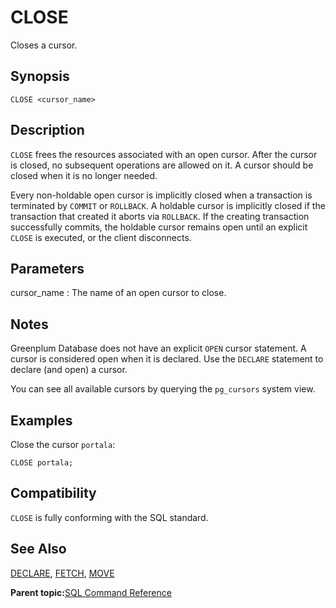 # CLOSE 

Closes a cursor.

## Synopsis 

``` {#sql_command_synopsis}
CLOSE <cursor_name>
```

## Description 

`CLOSE` frees the resources associated with an open cursor. After the cursor is closed, no subsequent operations are allowed on it. A cursor should be closed when it is no longer needed.

Every non-holdable open cursor is implicitly closed when a transaction is terminated by `COMMIT` or `ROLLBACK`. A holdable cursor is implicitly closed if the transaction that created it aborts via `ROLLBACK`. If the creating transaction successfully commits, the holdable cursor remains open until an explicit `CLOSE` is executed, or the client disconnects.

## Parameters 

cursor\_name
:   The name of an open cursor to close.

## Notes 

Greenplum Database does not have an explicit `OPEN` cursor statement. A cursor is considered open when it is declared. Use the `DECLARE` statement to declare \(and open\) a cursor.

You can see all available cursors by querying the `pg_cursors` system view.

## Examples 

Close the cursor `portala`:

```
CLOSE portala;
```

## Compatibility 

`CLOSE` is fully conforming with the SQL standard.

## See Also 

[DECLARE](DECLARE.html), [FETCH](FETCH.html), [MOVE](MOVE.html)

**Parent topic:**[SQL Command Reference](../sql_commands/sql_ref.html)

